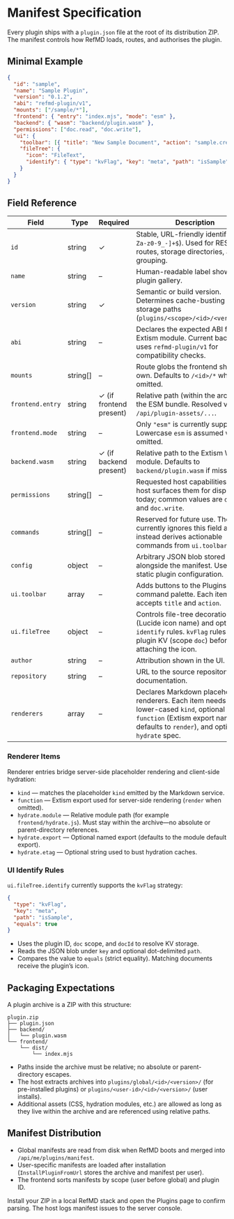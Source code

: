 # Manifest Specification

Every plugin ships with a `plugin.json` file at the root of its distribution ZIP. The manifest controls how RefMD loads, routes, and authorises the plugin.

## Minimal Example

```json
{
  "id": "sample",
  "name": "Sample Plugin",
  "version": "0.1.2",
  "abi": "refmd-plugin/v1",
  "mounts": ["/sample/*"],
  "frontend": { "entry": "index.mjs", "mode": "esm" },
  "backend": { "wasm": "backend/plugin.wasm" },
  "permissions": ["doc.read", "doc.write"],
  "ui": {
    "toolbar": [{ "title": "New Sample Document", "action": "sample.create" }],
    "fileTree": {
      "icon": "FileText",
      "identify": { "type": "kvFlag", "key": "meta", "path": "isSample", "equals": true }
    }
  }
}
```

## Field Reference

| Field | Type | Required | Description |
| --- | --- | --- | --- |
| `id` | string | ✓ | Stable, URL-friendly identifier (`^[A-Za-z0-9_-]+$`). Used for REST routes, storage directories, and UI grouping. |
| `name` | string | – | Human-readable label shown in the plugin gallery. |
| `version` | string | ✓ | Semantic or build version. Determines cache-busting and storage paths (`plugins/<scope>/<id>/<version>/`). |
| `abi` | string | – | Declares the expected ABI for the Extism module. Current backend uses `refmd-plugin/v1` for compatibility checks. |
| `mounts` | string[] | – | Route globs the frontend should own. Defaults to `/<id>/*` when omitted. |
| `frontend.entry` | string | ✓ (if frontend present) | Relative path (within the archive) to the ESM bundle. Resolved via `/api/plugin-assets/...`. |
| `frontend.mode` | string | – | Only `"esm"` is currently supported. Lowercase `esm` is assumed when omitted. |
| `backend.wasm` | string | ✓ (if backend present) | Relative path to the Extism WASM module. Defaults to `backend/plugin.wasm` if missing. |
| `permissions` | string[] | – | Requested host capabilities. The host surfaces them for display today; common values are `doc.read` and `doc.write`. |
| `commands` | string[] | – | Reserved for future use. The host currently ignores this field and instead derives actionable commands from `ui.toolbar`. |
| `config` | object | – | Arbitrary JSON blob stored alongside the manifest. Useful for static plugin configuration. |
| `ui.toolbar` | array | – | Adds buttons to the Plugins page or command palette. Each item accepts `title` and `action`. |
| `ui.fileTree` | object | – | Controls file-tree decorations: `icon` (Lucide icon name) and optional `identify` rules. `kvFlag` rules check plugin KV (scope `doc`) before attaching the icon. |
| `author` | string | – | Attribution shown in the UI. |
| `repository` | string | – | URL to the source repository or documentation. |
| `renderers` | array | – | Declares Markdown placeholder renderers. Each item needs a lower-cased `kind`, optional `function` (Extism export name, defaults to `render`), and optional `hydrate` spec. |

### Renderer Items

Renderer entries bridge server-side placeholder rendering and client-side hydration:

- `kind` — matches the placeholder `kind` emitted by the Markdown service.
- `function` — Extism export used for server-side rendering (`render` when omitted).
- `hydrate.module` — Relative module path (for example `frontend/hydrate.js`). Must stay within the archive—no absolute or parent-directory references.
- `hydrate.export` — Optional named export (defaults to the module default export).
- `hydrate.etag` — Optional string used to bust hydration caches.

### UI Identify Rules

`ui.fileTree.identify` currently supports the `kvFlag` strategy:

```json
{
  "type": "kvFlag",
  "key": "meta",
  "path": "isSample",
  "equals": true
}
```

- Uses the plugin ID, `doc` scope, and `docId` to resolve KV storage.
- Reads the JSON blob under `key` and optional dot-delimited `path`.
- Compares the value to `equals` (strict equality). Matching documents receive the plugin’s icon.

## Packaging Expectations

A plugin archive is a ZIP with this structure:

```
plugin.zip
├── plugin.json
├── backend/
│   └── plugin.wasm
└── frontend/
    └── dist/
        └── index.mjs
```

- Paths inside the archive must be relative; no absolute or parent-directory escapes.
- The host extracts archives into `plugins/global/<id>/<version>/` (for pre-installed plugins) or `plugins/<user-id>/<id>/<version>/` (user installs).
- Additional assets (CSS, hydration modules, etc.) are allowed as long as they live within the archive and are referenced using relative paths.

## Manifest Distribution

- Global manifests are read from disk when RefMD boots and merged into `/api/me/plugins/manifest`.
- User-specific manifests are loaded after installation (`InstallPluginFromUrl` stores the archive and manifest per user).
- The frontend sorts manifests by scope (user before global) and plugin ID.

Install your ZIP in a local RefMD stack and open the Plugins page to confirm parsing. The host logs manifest issues to the server console.
